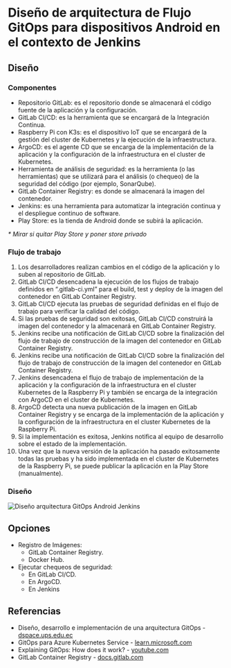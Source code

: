 # Diseño de arquitectura de Flujo GitOps para dispositivos Android en el contexto de Jenkins
## Diseño
### Componentes
- Repositorio GitLab: es el repositorio donde se almacenará el código fuente de la aplicación y la configuración.
- GitLab CI/CD: es la herramienta que se encargará de la Integración Continua.
- Raspberry Pi con K3s: es el dispositivo IoT que se encargará de la gestión del cluster de Kubernetes y la ejecución de la infraestructura.
- ArgoCD: es el agente CD que se encarga de la implementación de la aplicación y la configuración de la infraestructura en el cluster de Kubernetes.
- Herramienta de análisis de seguridad: es la herramienta (o las herramientas) que se utilizará para el análisis (o chequeo) de la seguridad del código (por ejemplo, SonarQube).
- GitLab Container Registry: es donde se almacenará la imagen del contenedor.
- Jenkins: es una herramienta para automatizar la integración continua y el despliegue continuo de software.
- Play Store: es la tienda de Android donde se subirá la aplicación.

_* Mirar si quitar Play Store y poner store privado_

### Flujo de trabajo
1. Los desarrolladores realizan cambios en el código de la aplicación y lo suben al repositorio de GitLab.
2. GitLab CI/CD desencadena la ejecución de los flujos de trabajo definidos en “.gitlab-ci.yml” para el build, test y deploy de la imagen del contenedor en GitLab Container Registry.
3. GitLab CI/CD ejecuta las pruebas de seguridad definidas en el flujo de trabajo para verificar la calidad del código.
4. Si las pruebas de seguridad son exitosas, GitLab CI/CD construirá la imagen del contenedor y la almacenará en GitLab Container Registry.
5. Jenkins recibe una notificación de GitLab CI/CD sobre la finalización del flujo de trabajo de construcción de la imagen del contenedor en GitLab Container Registry.
6. Jenkins recibe una notificación de GitLab CI/CD sobre la finalización del flujo de trabajo de construcción de la imagen del contenedor en GitLab Container Registry.
7. Jenkins desencadena el flujo de trabajo de implementación de la aplicación y la configuración de la infraestructura en el cluster Kubernetes de la Raspberry Pi y también se encarga de la integración con ArgoCD en el cluster de Kubernetes.
8. ArgoCD detecta una nueva publicación de la imagen en GitLab Container Registry y se encarga de la implementación de la aplicación y la configuración de la infraestructura en el cluster Kubernetes de la Raspberry Pi.
9. Si la implementación es exitosa, Jenkins notifica al equipo de desarrollo sobre el estado de la implementación.
10. Una vez que la nueva versión de la aplicación ha pasado exitosamente todas las pruebas y ha sido implementada en el cluster de Kubernetes de la Raspberry Pi, se puede publicar la aplicación en la Play Store (manualmente).

### Diseño
<img src="https://github.com/sfl0r3nz05/SecDelivAutoIoT/blob/master/docs/images/2.4%20Dise%C3%B1o%20arquitectura%20Flujo%20GitOps%20Android%20Jenkins.svg" alt="Diseño arquitectura GitOps Android Jenkins">

## Opciones
- Registro de Imágenes:
  - GitLab Container Registry.
  - Docker Hub.
- Ejecutar chequeos de seguridad:
  - En GitLab CI/CD.
  - En ArgoCD.
  - En Jenkins

## Referencias
- Diseño, desarrollo e implementación de una arquitectura GitOps - [dspace.ups.edu.ec](https://dspace.ups.edu.ec/bitstream/123456789/22397/1/UPS-CT009712.pdf)
- GitOps para Azure Kubernetes Service - [learn.microsoft.com](https://learn.microsoft.com/es-es/azure/architecture/example-scenario/gitops-aks/gitops-blueprint-aks)
- Explaining GitOps: How does it work? - [youtube.com](https://www.youtube.com/watch?v=dIaX5IhRqkI&ab_channel=DevOpsJourney)
- GitLab Container Registry - [docs.gitlab.com](https://docs.gitlab.com/ee/user/packages/container_registry/)
